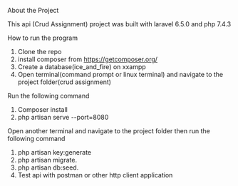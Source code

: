 
About the Project

This api (Crud Assignment) project was built with laravel 6.5.0 and php 7.4.3

How to run the program
1. Clone the repo
2.  install composer from https://getcomposer.org/
3. Create a database(ice_and_fire) on xxampp
4. Open terminal(command prompt or linux terminal) and navigate to the project folder(crud assignment)

Run the following command

1. Composer install
2. php artisan serve --port=8080

Open another terminal and navigate to the project folder then run the following command

1. php artisan key:generate
2. php artisan migrate.
3. php artisan db:seed.
4. Test api with postman or other http client application
